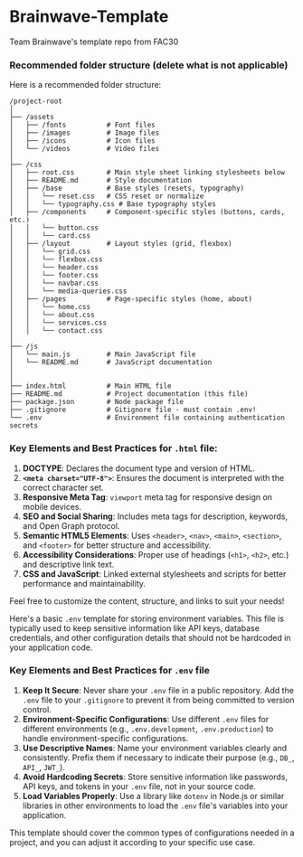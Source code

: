 # Brainwave-Template

Team Brainwave's template repo from FAC30

### Recommended folder structure (delete what is not applicable)

Here is a recommended folder structure:

```
/project-root
│
├── /assets
│   ├── /fonts          # Font files
│   ├── /images         # Image files
│   ├── /icons          # Icon files
│   └── /videos         # Video files
│
├── /css
│   ├── root.css        # Main style sheet linking stylesheets below
│   ├── README.md       # Style documentation
│   ├── /base           # Base styles (resets, typography)
│   │   └── reset.css   # CSS reset or normalize
│   │   └── typography.css # Base typography styles
│   ├── /components     # Component-specific styles (buttons, cards, etc.)
│   │   └── button.css
│   │   └── card.css
│   ├── /layout         # Layout styles (grid, flexbox)
│   │   └── grid.css
│   │   └── flexbox.css
│   │   └── header.css
│   │   └── footer.css
│   │   └── navbar.css
│   │   └── media-queries.css
│   ├── /pages          # Page-specific styles (home, about)
│   │   └── home.css
│   │   └── about.css
│   │   └── services.css
│   │   └── contact.css
│
├── /js
│   └── main.js         # Main JavaScript file
│   └── README.md       # JavaScript documentation
│
│
├── index.html          # Main HTML file
├── README.md           # Project documentation (this file)
├── package.json        # Node package file
├── .gitignore          # Gitignore file - must contain .env!
└── .env                # Environment file containing authentication secrets
```

### Key Elements and Best Practices for `.html` file:

1. **DOCTYPE**: Declares the document type and version of HTML.
2. **`<meta charset="UTF-8">`**: Ensures the document is interpreted with the correct character set.
3. **Responsive Meta Tag**: `viewport` meta tag for responsive design on mobile devices.
4. **SEO and Social Sharing**: Includes meta tags for description, keywords, and Open Graph protocol.
5. **Semantic HTML5 Elements**: Uses `<header>`, `<nav>`, `<main>`, `<section>`, and `<footer>` for better structure and accessibility.
6. **Accessibility Considerations**: Proper use of headings (`<h1>`, `<h2>`, etc.) and descriptive link text.
7. **CSS and JavaScript**: Linked external stylesheets and scripts for better performance and maintainability.

Feel free to customize the content, structure, and links to suit your needs!

Here's a basic `.env` template for storing environment variables. This file is typically used to keep sensitive information like API keys, database credentials, and other configuration details that should not be hardcoded in your application code.

### Key Elements and Best Practices for `.env` file

1. **Keep It Secure**: Never share your `.env` file in a public repository. Add the `.env` file to your `.gitignore` to prevent it from being committed to version control.
2. **Environment-Specific Configurations**: Use different `.env` files for different environments (e.g., `.env.development`, `.env.production`) to handle environment-specific configurations.
3. **Use Descriptive Names**: Name your environment variables clearly and consistently. Prefix them if necessary to indicate their purpose (e.g., `DB_`, `API_`, `JWT_`).
4. **Avoid Hardcoding Secrets**: Store sensitive information like passwords, API keys, and tokens in your `.env` file, not in your source code.
5. **Load Variables Properly**: Use a library like `dotenv` in Node.js or similar libraries in other environments to load the `.env` file's variables into your application.

This template should cover the common types of configurations needed in a project, and you can adjust it according to your specific use case.